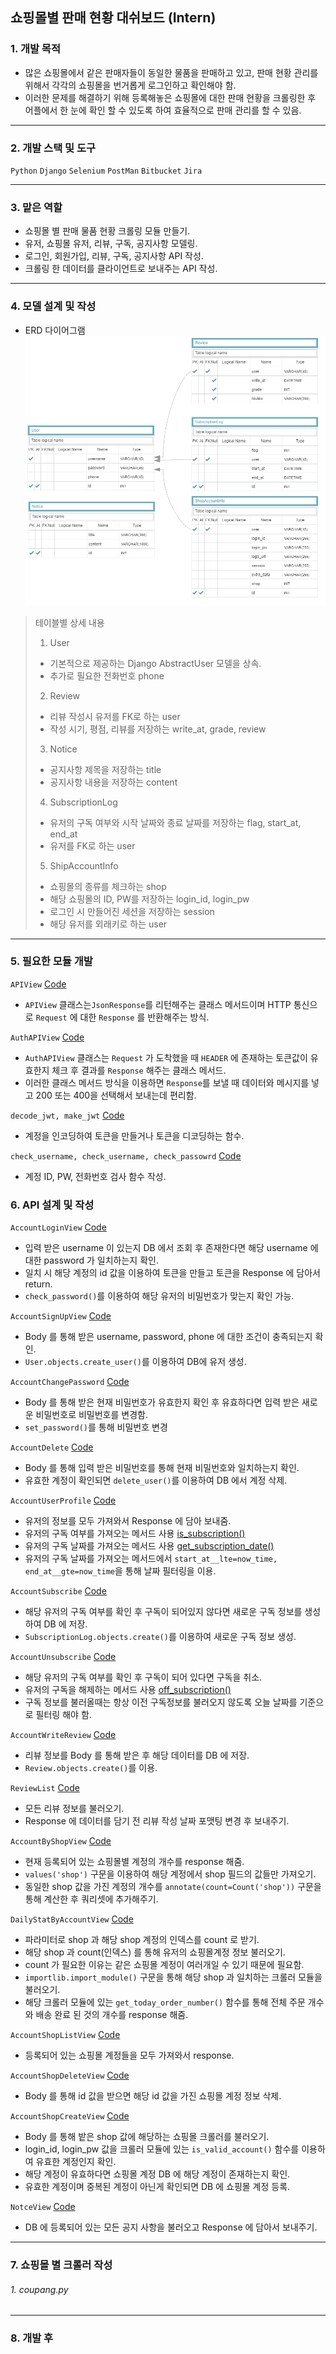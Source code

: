 ## 쇼핑몰별 판매 현황 대쉬보드 (Intern)

### 1. 개발 목적
* 많은 쇼핑몰에서 같은 판매자들이 동일한 물품을 판매하고 있고, 판매 현황 관리를 위해서 각각의 쇼핑몰을 번거롭게 로그인하고 확인해야 함.
* 이러한 문제를 해결하기 위해 등록해놓은 쇼핑몰에 대한 판매 현황을 크롤링한 후 어플에서 한 눈에 확인 할 수 있도록 하여 효율적으로 판매 관리를 할 수 있음.

<hr>

### 2. 개발 스택 및 도구
`Python`
`Django`
`Selenium`
`PostMan`
`Bitbucket`
`Jira`

<hr>

### 3. 맡은 역할
* 쇼핑몰 별 판매 물품 현황 크롤링 모듈 만들기.
* 유저, 쇼핑몰 유저, 리뷰, 구독, 공지사항 모델링.
* 로그인, 회원가입, 리뷰, 구독, 공지사항 API 작성.
* 크롤링 한 데이터를 클라이언트로 보내주는 API 작성.

<hr>

### 4. 모델 설계 및 작성
* ERD 다이어그램 
![](https://github.com/KangJuSeong/sellerShop_server/blob/main/erd.png)
  
> 테이블별 상세 내용    
> 1. User
>   * 기본적으로 제공하는 Django AbstractUser 모델을 상속.
>   * 추가로 필요한 전화번호 phone
> 2. Review
>   * 리뷰 작성시 유저를 FK로 하는 user
>   * 작성 시기, 평점, 리뷰를 저장하는 write_at, grade, review
> 3. Notice
>   * 공지사항 제목을 저장하는 title
>   * 공지사항 내용을 저장하는 content
> 4. SubscriptionLog
>   * 유저의 구독 여부와 시작 날짜와 종료 날짜를 저장하는 flag, start_at, end_at
>   * 유저를 FK로 하는 user
> 5. ShipAccountInfo
>   * 쇼핑몰의 종류를 체크하는 shop
>   * 해당 쇼핑몰의 ID, PW를 저장하는 login_id, login_pw
>   * 로그인 시 만들어진 세션을 저장하는 session
>   * 해당 유저를 외래키로 하는 user

<hr>

### 5. 필요한 모듈 개발

`APIView` [Code](https://github.com/KangJuSeong/sellerShop_server/blob/337a439a87aea4579bf588a2d885e23c84ea45d0/shoppingmall_back/utils/views.py#L10-L24)
* `APIView` 클래스는`JsonResponse`를 리턴해주는 클래스 메서드이며 HTTP 통신으로 `Request` 에 대한 `Response` 를 반환해주는 방식.   

`AuthAPIView` [Code](https://github.com/KangJuSeong/sellerShop_server/blob/0cc691ae359f7f96e16b0b3d9db29c3d49044ba3/shoppingmall_back/utils/views.py#L27-L41)   
* `AuthAPIView` 클래스는 `Request` 가 도착했을 때 `HEADER` 에 존재하는 토큰값이 유효한지 체크 후 결과를 `Response` 해주는 클래스 메서드.
* 이러한 클래스 메서드 방식을 이용하면 `Response`를 보낼 때 데이터와 메시지를 넣고 200 또는 400을 선택해서 보내는데 편리함.

`decode_jwt, make_jwt` [Code](https://github.com/KangJuSeong/sellerShop_server/blob/0cc691ae359f7f96e16b0b3d9db29c3d49044ba3/shoppingmall_back/utils/functions.py#L40-L49)
* 계정을 인코딩하여 토큰을 만들거나 토큰을 디코딩하는 함수.

`check_username, check_username, check_passowrd` [Code](https://github.com/KangJuSeong/sellerShop_server/blob/0cc691ae359f7f96e16b0b3d9db29c3d49044ba3/shoppingmall_back/utils/functions.py#L52-L81)  
* 계정 ID, PW, 전화번호 검사 함수 작성.

### 6. API 설계 및 작성

`AccountLoginView` [Code](https://github.com/KangJuSeong/sellerShop_server/blob/0cc691ae359f7f96e16b0b3d9db29c3d49044ba3/shoppingmall_back/apis/v1/views.py#L125-L139)   
* 입력 받은 username 이 있는지 DB 에서 조회 후 존재한다면 해당 username 에 대한 password 가 일치하는지 확인.
* 일치 시 해당 계정의 id 값을 이용하여 토큰을 만들고 토큰을 Response 에 담아서 return.
* `check_password()`를 이용하여 해당 유저의 비밀번호가 맞는지 확인 가능.

`AccountSignUpView` [Code](https://github.com/KangJuSeong/sellerShop_server/blob/0cc691ae359f7f96e16b0b3d9db29c3d49044ba3/shoppingmall_back/apis/v1/views.py#L142-L168)
* Body 를 통해 받은 username, password, phone 에 대한 조건이 충족되는지 확인.
* `User.objects.create_user()`를 이용하여 DB에 유저 생성.

`AccountChangePassword` [Code](https://github.com/KangJuSeong/sellerShop_server/blob/0cc691ae359f7f96e16b0b3d9db29c3d49044ba3/shoppingmall_back/apis/v1/views.py#L171-L185)
* Body 를 통해 받은 현재 비밀번호가 유효한지 확인 후 유효하다면 입력 받은 새로운 비밀번호로 비밀번호를 변경함.
* `set_password()`를 통해 비밀번호 변경

`AccountDelete` [Code](https://github.com/KangJuSeong/sellerShop_server/blob/0cc691ae359f7f96e16b0b3d9db29c3d49044ba3/shoppingmall_back/apis/v1/views.py#L188-L198)
* Body 를 통해 입력 받은 비밀번호를 통해 현재 비밀번호와 일치하는지 확인.
* 유효한 계정이 확인되면 `delete_user()`를 이용하여 DB 에서 계정 삭제.

`AccountUserProfile` [Code](https://github.com/KangJuSeong/sellerShop_server/blob/0cc691ae359f7f96e16b0b3d9db29c3d49044ba3/shoppingmall_back/apis/v1/views.py#L201-L211)
* 유저의 정보를 모두 가져와서 Response 에 담아 보내줌.
* 유저의 구독 여부를 가져오는 메서드 사용 [is_subscription()](https://github.com/KangJuSeong/sellerShop_server/blob/0cc691ae359f7f96e16b0b3d9db29c3d49044ba3/shoppingmall_back/accounts/models.py#L44-L50)
* 유저의 구독 날짜를 가져오는 메서드 사용 [get_subscription_date()](https://github.com/KangJuSeong/sellerShop_server/blob/0cc691ae359f7f96e16b0b3d9db29c3d49044ba3/shoppingmall_back/accounts/models.py#L52-L55)
* 유저의 구독 날짜를 가져오는 메서드에서 `start_at__lte=now_time, end_at__gte=now_time`을 통해 날짜 필터링을 이용.

`AccountSubscribe` [Code](https://github.com/KangJuSeong/sellerShop_server/blob/0cc691ae359f7f96e16b0b3d9db29c3d49044ba3/shoppingmall_back/apis/v1/views.py#L214-L221)
* 해당 유저의 구독 여부를 확인 후 구독이 되어있지 않다면 새로운 구독 정보를 생성하여 DB 에 저장.
* `SubscriptionLog.objects.create()`를 이용하여 새로운 구독 정보 생성.

`AccountUnsubscribe` [Code](https://github.com/KangJuSeong/sellerShop_server/blob/0cc691ae359f7f96e16b0b3d9db29c3d49044ba3/shoppingmall_back/apis/v1/views.py#L224-L230)
* 해당 유저의 구독 여부를 확인 후 구독이 되어 있다면 구독을 취소.
* 유저의 구독을 해제하는 메서드 사용 [off_subscription()](https://github.com/KangJuSeong/sellerShop_server/blob/f053f8603cb8044d0b6d2954c2ec9c4326c3c0ea/shoppingmall_back/accounts/models.py#L57-L62)
* 구독 정보를 불러올때는 항상 이전 구독정보를 불러오지 않도록 오늘 날짜를 기준으로 필터링 해야 함.

`AccountWriteReview` [Code](https://github.com/KangJuSeong/sellerShop_server/blob/0cc691ae359f7f96e16b0b3d9db29c3d49044ba3/shoppingmall_back/apis/v1/views.py#L233-L240)
* 리뷰 정보를 Body 를 통해 받은 후 해당 데이터를 DB 에 저장.
* `Review.objects.create()`를 이용.

`ReviewList` [Code](https://github.com/KangJuSeong/sellerShop_server/blob/0cc691ae359f7f96e16b0b3d9db29c3d49044ba3/shoppingmall_back/apis/v1/views.py#L243-L251)
* 모든 리뷰 정보를 불러오기.
* Response 에 데이터를 담기 전 리뷰 작성 날짜 포맷팅 변경 후 보내주기.

`AccountByShopView` [Code](https://github.com/KangJuSeong/sellerShop_server/blob/0cc691ae359f7f96e16b0b3d9db29c3d49044ba3/shoppingmall_back/apis/v1/views.py#L21-L25)
* 현재 등록되어 있는 쇼핑몰별 계정의 개수를 response 해줌.
* `values('shop')` 구문을 이용하여 해당 계정에서 shop 필드의 값들만 가져오기.
* 동일한 shop 값을 가진 계정의 개수를 `annotate(count=Count('shop'))` 구문을 통해 계산한 후 쿼리셋에 추가해주기.

`DailyStatByAccountView` [Code](https://github.com/KangJuSeong/sellerShop_server/blob/0cc691ae359f7f96e16b0b3d9db29c3d49044ba3/shoppingmall_back/apis/v1/views.py#L28-L47)
* 파라미터로 shop 과 해당 shop 계정의 인덱스를 count 로 받기.
* 해당 shop 과 count(인덱스) 를 통해 유저의 쇼핑몰계정 정보 불러오기.
* count 가 필요한 이유는 같은 쇼핑몰 계정이 여러개일 수 있기 때문에 필요함.
* `importlib.import_module()` 구문을 통해 해당 shop 과 일치하는 크롤러 모듈을 불러오기.
* 해당 크롤러 모듈에 있는 `get_today_order_number()` 함수를 통해 전체 주문 개수와 배송 완료 된 것의 개수를 response 해줌.

`AccountShopListView` [Code](https://github.com/KangJuSeong/sellerShop_server/blob/0cc691ae359f7f96e16b0b3d9db29c3d49044ba3/shoppingmall_back/apis/v1/views.py#L50-L61)
* 등록되어 있는 쇼핑몰 계정들을 모두 가져와서 response.

`AccountShopDeleteView` [Code](https://github.com/KangJuSeong/sellerShop_server/blob/0cc691ae359f7f96e16b0b3d9db29c3d49044ba3/shoppingmall_back/apis/v1/views.py#L64-L76)
* Body 를 통해 id 값을 받으면 해당 id 값을 가진 쇼핑몰 계정 정보 삭제.

`AccountShopCreateView` [Code](https://github.com/KangJuSeong/sellerShop_server/blob/0cc691ae359f7f96e16b0b3d9db29c3d49044ba3/shoppingmall_back/apis/v1/views.py#L79-L106)
* Body 를 통해 밭은 shop 값에 해당하는 쇼핑몰 크롤러를 불러오기.
* login_id, login_pw 값을 크롤러 모듈에 있는 `is_valid_account()` 함수를 이용하여 유효한 계정인지 확인.
* 해당 계정이 유효하다면 쇼핑몰 계정 DB 에 해당 계정이 존재하는지 확인.
* 유효한 계정이며 중복된 계정이 아닌게 확인되면 DB 에 쇼핑몰 계정 등록.

`NotceView` [Code](https://github.com/KangJuSeong/sellerShop_server/blob/0cc691ae359f7f96e16b0b3d9db29c3d49044ba3/shoppingmall_back/apis/v1/views.py#L109-L122)
* DB 에 등록되어 있는 모든 공지 사항을 불러오고 Response 에 담아서 보내주기.

<hr>

### 7. 쇼핑몰 별 크롤러 작성

###### 1. coupang.py




<hr>

### 8. 개발 후
   








